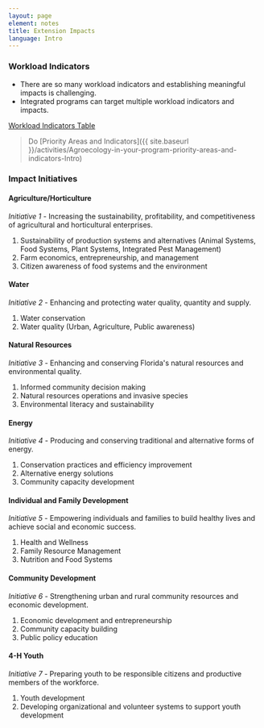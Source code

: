 ```yaml
---
layout: page
element: notes
title: Extension Impacts
language: Intro
---
```


### Workload Indicators

- There are so many workload indicators and establishing meaningful impacts is
challenging.
- Integrated programs can target multiple workload indicators and impacts.

[Workload Indicators Table](http://pdec.ifas.ufl.edu/workload/WorkloadIndicatorsContacts.pdf)

> Do [Priority Areas and Indicators]({{ site.baseurl }}/activities/Agroecology-in-your-program-priority-areas-and-indicators-Intro)

### Impact Initiatives 

#### Agriculture/Horticulture

*Initiative 1* - Increasing the sustainability, profitability, and competitiveness 
of agricultural and horticultural enterprises.


1. Sustainability of production systems and alternatives
   (Animal Systems, Food Systems, Plant Systems, Integrated Pest Management)
2. Farm economics, entrepreneurship, and management
3. Citizen awareness of food systems and the environment

#### Water

*Initiative 2* - Enhancing and protecting water quality, quantity and supply.

1. Water conservation      
2. Water quality (Urban, Agriculture, Public awareness)
   
#### Natural Resources
    
*Initiative 3* - Enhancing and conserving Florida's natural resources and 
environmental quality.

1. Informed community decision making
2. Natural resources operations and invasive species
3. Environmental literacy and sustainability

#### Energy

*Initiative 4* - Producing and conserving traditional and alternative forms of 
energy.

1. Conservation practices and efficiency improvement
2. Alternative energy solutions
3. Community capacity development

#### Individual and Family Development

*Initiative 5* - Empowering individuals and families to build healthy lives and achieve social and economic success.

1. Health and Wellness
2. Family Resource Management
3. Nutrition and Food Systems
    
#### Community Development

*Initiative 6* - Strengthening urban and rural community resources and economic development.

1. Economic development and entrepreneurship
2. Community capacity building
3. Public policy education
    
#### 4-H Youth
    
*Initiative 7* - Preparing youth to be responsible citizens and productive
members of the workforce.

1. Youth development
2. Developing organizational and volunteer systems to support youth development